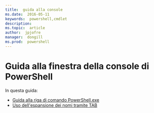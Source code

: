 ```yaml
---
title:  guida alla console
ms.date:  2016-05-11
keywords:  powershell,cmdlet
description:  
ms.topic:  article
author:  jpjofre
manager:  dongill
ms.prod:  powershell
---
```


#  Guida alla finestra della console di PowerShell

In questa guida:
-  [Guida alla riga di comando PowerShell.exe](console/PowerShell.exe-Command-Line-Help.md)
-  [Uso dell'espansione dei nomi tramite TAB](console/Using-Tab-Expansion.md)



<!--HONumber=May16_HO2-->



